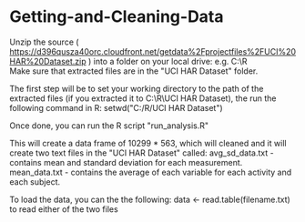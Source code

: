 Getting-and-Cleaning-Data
=========================
Unzip the source ( https://d396qusza40orc.cloudfront.net/getdata%2Fprojectfiles%2FUCI%20HAR%20Dataset.zip )
into a folder on your local drive: e.g. C:\R  
Make sure that extracted files are in the "UCI HAR Dataset" folder.

The first step will be to set your working directory to the path of the extracted files (if you 
extracted it to C:\R\UCI HAR Dataset), the run the following command in R:
    setwd("C:/R/UCI HAR Dataset")

Once done, you can run the R script "run_analysis.R"
	
This will create a data frame of 10299 * 563, which will cleaned and it will create two 
text files in the "UCI HAR Dataset" called:
    avg_sd_data.txt - contains mean and standard deviation for each measurement.
    mean_data.txt - contains the average of each variable for each activity and each subject. 

To load the data, you can the the following:
    data <- read.table(filename.txt) to read either of the two files
